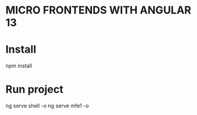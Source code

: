# MICRO FRONTENDS WITH ANGULAR 13

# Install
npm install 

# Run project
ng serve shell -o
ng serve mfe1 -o

